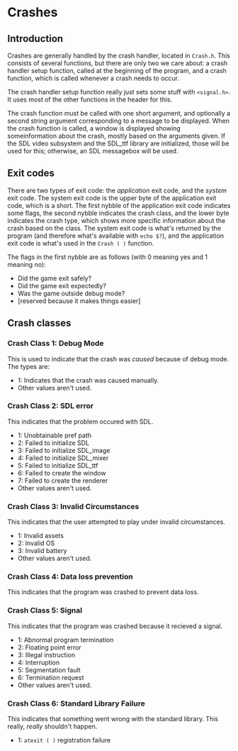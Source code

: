 # Crashes

## Introduction

Crashes are generally handled by the crash handler, located in `Crash.h`.  This consists of several functions, but there are only two we care about:  a crash handler setup function, called at the beginning of the program, and a crash function, which is called whenever a crash needs to occur.

The crash handler setup function really just sets some stuff with `<signal.h>`.  It uses most of the other functions in the header for this.

The crash function must be called with one short argument, and optionally a second string argument corresponding to a message to be displayed.  When the crash function is called, a window is displayed showing someinformation about the crash, mostly based on the arguments given.  If the SDL video subsystem and the SDL\_ttf library are initialized, those will be used for this; otherwise, an SDL messagebox will be used.

## Exit codes

There are two types of exit code:  the _application_ exit code, and the _system_ exit code.  The system exit code is the upper byte of the application exit code, which is a short.  The first nybble of the application exit code indicates some flags, the second nybble indicates the crash class, and the lower byte indicates the crash type, which shows more specific information about the crash based on the class.  The system exit code is what's returned by the program (and therefore what's available with `echo $?`), and the application exit code is what's used in the `Crash ( )` function.

The flags in the first nybble are as follows (with 0 meaning yes and 1 meaning no):

- Did the game exit safely?
- Did the game exit expectedly?
- Was the game outside debug mode?
- [reserved because it makes things easier]

## Crash classes

### Crash Class 1:  Debug Mode

This is used to indicate that the crash was _caused_ because of debug mode.  The types are:

- 1: Indicates that the crash was caused manually.
- Other values aren't used.

### Crash Class 2:  SDL error

This indicates that the problem occured with SDL.

- 1: Unobtainable pref path
- 2: Failed to initialize SDL
- 3: Failed to initialize SDL\_image
- 4: Failed to initialize SDL\_mixer
- 5: Failed to initialize SDL\_ttf
- 6: Failed to create the window
- 7: Failed to create the renderer
- Other values aren't used.

### Crash Class 3:  Invalid Circumstances

This indicates that the user attempted to play under invalid circumstances.

- 1:  Invalid assets
- 2:  Invalid OS
- 3:  Invalid battery
- Other values aren't used.

### Crash Class 4:  Data loss prevention

This indicates that the program was crashed to prevent data loss.

### Crash Class 5:  Signal

This indicates that the program was crashed because it recieved a signal.

- 1: Abnormal program termination
- 2: Floating point error
- 3: Illegal instruction
- 4: Interruption
- 5: Segmentation fault
- 6: Termination request
- Other values aren't used.

### Crash Class 6:  Standard Library Failure

This indicates that something went wrong with the standard library.  This really, _really_ shouldn't happen.

- 1:  `atexit ( )` registration failure
